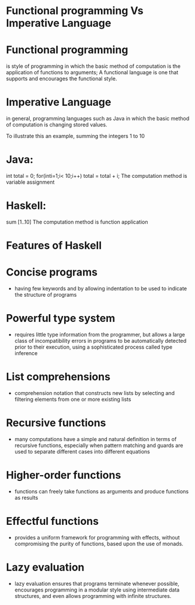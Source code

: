 # Functional programming Vs Imperative Language
# Functional programming
is style of programming in which the basic method of computation is the application of functions to arguments; A functional language is one that supports and encourages the functional style.
# Imperative Language
in general, programming languages such as Java in which the basic method of computation is changing stored values.

To illustrate this an example, summing the integers 1 to 10
# Java:
int total = 0;
for(inti=1;i< 10;i++)
total = total + i;
The computation method is variable assignment

# Haskell:
sum [1..10]
The computation method is function application

# Features of Haskell
# Concise programs
- having few keywords and by allowing indentation to be used to indicate the structure of programs

# Powerful type system
- requires little type information from the programmer, but allows a large class of incompatibility errors in programs to be automatically detected prior to their execution, using a sophisticated process called type inference

# List comprehensions
- comprehension notation that constructs new lists by selecting and filtering elements from one or more existing lists

# Recursive functions
- many computations have a simple and natural definition in terms of recursive functions, especially when pattern matching and guards are used to separate different cases into different equations

# Higher-order functions
- functions can freely take functions as arguments and produce functions as results
# Effectful functions
- provides a uniform framework for programming with effects, without compromising the purity of functions, based upon the use of monads.
# Lazy evaluation
- lazy evaluation ensures that programs terminate whenever possible, encourages programming in a modular style using intermediate data structures, and even allows programming with infinite structures.
